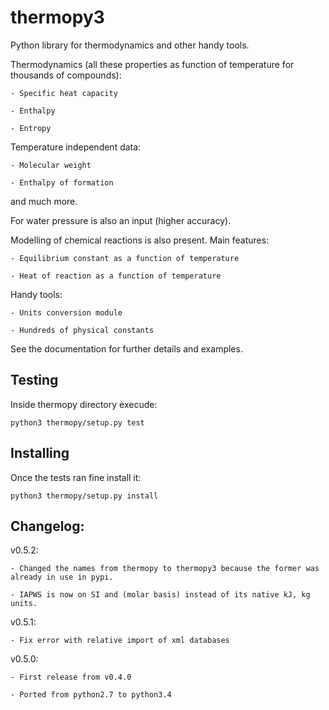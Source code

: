 # thermopy3
Python library for thermodynamics and other handy tools.


Thermodynamics (all these properties as function of temperature for thousands of compounds):

	- Specific heat capacity

	- Enthalpy

	- Entropy


Temperature independent data:

	- Molecular weight

	- Enthalpy of formation


and much more.

For water pressure is also an input (higher accuracy).

Modelling of chemical reactions is also present. Main features:

	- Equilibrium constant as a function of temperature

	- Heat of reaction as a function of temperature


Handy tools:

	- Units conversion module

	- Hundreds of physical constants


See the documentation for further details and examples.

## Testing

Inside thermopy directory execude:
```
python3 thermopy/setup.py test
```

## Installing

Once the tests ran fine install it:
```
python3 thermopy/setup.py install
```

## Changelog:

v0.5.2:

    - Changed the names from thermopy to thermopy3 because the former was already in use in pypi.
    
    - IAPWS is now on SI and (molar basis) instead of its native kJ, kg units.

v0.5.1:

	- Fix error with relative import of xml databases

v0.5.0:

	- First release from v0.4.0
	
	- Ported from python2.7 to python3.4
